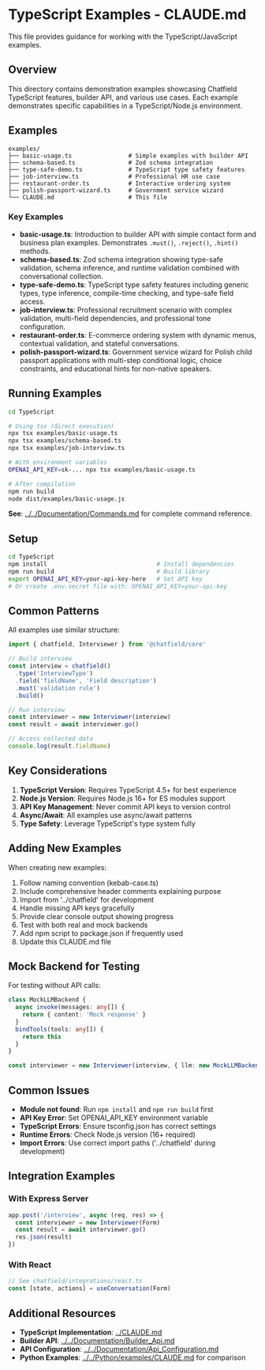 # TypeScript Examples - CLAUDE.md

This file provides guidance for working with the TypeScript/JavaScript examples.

## Overview

This directory contains demonstration examples showcasing Chatfield TypeScript features, builder API, and various use cases. Each example demonstrates specific capabilities in a TypeScript/Node.js environment.

## Examples

```
examples/
├── basic-usage.ts                # Simple examples with builder API
├── schema-based.ts               # Zod schema integration
├── type-safe-demo.ts             # TypeScript type safety features
├── job-interview.ts              # Professional HR use case
├── restaurant-order.ts           # Interactive ordering system
├── polish-passport-wizard.ts     # Government service wizard
└── CLAUDE.md                     # This file
```

### Key Examples

- **basic-usage.ts**: Introduction to builder API with simple contact form and business plan examples. Demonstrates `.must()`, `.reject()`, `.hint()` methods.
- **schema-based.ts**: Zod schema integration showing type-safe validation, schema inference, and runtime validation combined with conversational collection.
- **type-safe-demo.ts**: TypeScript type safety features including generic types, type inference, compile-time checking, and type-safe field access.
- **job-interview.ts**: Professional recruitment scenario with complex validation, multi-field dependencies, and professional tone configuration.
- **restaurant-order.ts**: E-commerce ordering system with dynamic menus, contextual validation, and stateful conversations.
- **polish-passport-wizard.ts**: Government service wizard for Polish child passport applications with multi-step conditional logic, choice constraints, and educational hints for non-native speakers.

## Running Examples

```bash
cd TypeScript

# Using tsx (direct execution)
npx tsx examples/basic-usage.ts
npx tsx examples/schema-based.ts
npx tsx examples/job-interview.ts

# With environment variables
OPENAI_API_KEY=sk-... npx tsx examples/basic-usage.ts

# After compilation
npm run build
node dist/examples/basic-usage.js
```

**See**: [../../Documentation/Commands.md](../../Documentation/Commands.md) for complete command reference.

## Setup

```bash
cd TypeScript
npm install                               # Install dependencies
npm run build                             # Build library
export OPENAI_API_KEY=your-api-key-here   # Set API key
# Or create .env.secret file with: OPENAI_API_KEY=your-api-key
```

## Common Patterns

All examples use similar structure:

```typescript
import { chatfield, Interviewer } from '@chatfield/core'

// Build interview
const interview = chatfield()
  .type('InterviewType')
  .field('fieldName', 'Field description')
  .must('validation rule')
  .build()

// Run interview
const interviewer = new Interviewer(interview)
const result = await interviewer.go()

// Access collected data
console.log(result.fieldName)
```

## Key Considerations

1. **TypeScript Version**: Requires TypeScript 4.5+ for best experience
2. **Node.js Version**: Requires Node.js 16+ for ES modules support
3. **API Key Management**: Never commit API keys to version control
4. **Async/Await**: All examples use async/await patterns
5. **Type Safety**: Leverage TypeScript's type system fully

## Adding New Examples

When creating new examples:

1. Follow naming convention (kebab-case.ts)
2. Include comprehensive header comments explaining purpose
3. Import from '../chatfield' for development
4. Handle missing API keys gracefully
5. Provide clear console output showing progress
6. Test with both real and mock backends
7. Add npm script to package.json if frequently used
8. Update this CLAUDE.md file

## Mock Backend for Testing

For testing without API calls:

```typescript
class MockLLMBackend {
  async invoke(messages: any[]) {
    return { content: 'Mock response' }
  }
  bindTools(tools: any[]) {
    return this
  }
}

const interviewer = new Interviewer(interview, { llm: new MockLLMBackend() })
```

## Common Issues

- **Module not found**: Run `npm install` and `npm run build` first
- **API Key Error**: Set OPENAI_API_KEY environment variable
- **TypeScript Errors**: Ensure tsconfig.json has correct settings
- **Runtime Errors**: Check Node.js version (16+ required)
- **Import Errors**: Use correct import paths ('../chatfield' during development)

## Integration Examples

### With Express Server
```typescript
app.post('/interview', async (req, res) => {
  const interviewer = new Interviewer(Form)
  const result = await interviewer.go()
  res.json(result)
})
```

### With React
```typescript
// See chatfield/integrations/react.ts
const [state, actions] = useConversation(Form)
```

## Additional Resources

- **TypeScript Implementation**: [../CLAUDE.md](../CLAUDE.md)
- **Builder API**: [../../Documentation/Builder_Api.md](../../Documentation/Builder_Api.md)
- **API Configuration**: [../../Documentation/Api_Configuration.md](../../Documentation/Api_Configuration.md)
- **Python Examples**: [../../Python/examples/CLAUDE.md](../../Python/examples/CLAUDE.md) for comparison
